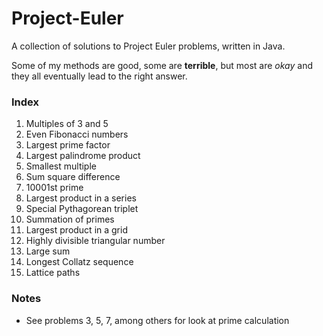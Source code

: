 # Project-Euler
A collection of solutions to Project Euler problems, written in Java.

Some of my methods are good, some are **terrible**, but most are *okay* and they all eventually lead to the right answer.

### Index
001. Multiples of 3 and 5
002. Even Fibonacci numbers
003. Largest prime factor
004. Largest palindrome product
005. Smallest multiple
006. Sum square difference
007. 10001st prime
008. Largest product in a series
009. Special Pythagorean triplet
010. Summation of primes
011. Largest product in a grid
012. Highly divisible triangular number
013. Large sum
014. Longest Collatz sequence
015. Lattice paths

### Notes
* See problems 3, 5, 7, among others for look at prime calculation
